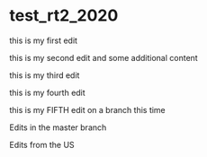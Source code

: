 # test_rt2_2020

this is my first edit

this is my second edit and some additional content

this is my third edit

this is my fourth edit

this is my FIFTH edit on a branch this time

Edits in the master branch

Edits from the US
